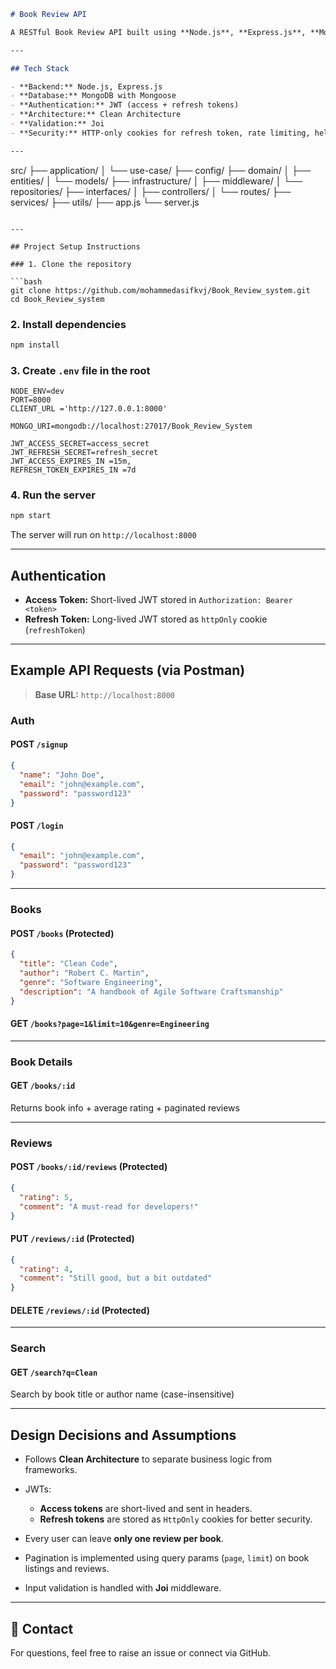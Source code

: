 
```markdown
# Book Review API

A RESTful Book Review API built using **Node.js**, **Express.js**, **MongoDB**, and **JWT authentication** (access and refresh tokens). The project follows **Clean Architecture** for better maintainability and scalability.

---

## Tech Stack

- **Backend:** Node.js, Express.js
- **Database:** MongoDB with Mongoose
- **Authentication:** JWT (access + refresh tokens)
- **Architecture:** Clean Architecture
- **Validation:** Joi
- **Security:** HTTP-only cookies for refresh token, rate limiting, helmet

---
```

src/
├── application/
│   └── use-case/
├── config/
├── domain/
│   ├── entities/
│   └── models/
├── infrastructure/
│   ├── middleware/
│   └── repositories/
├── interfaces/
│   ├── controllers/
│   └── routes/
├── services/
├── utils/
├── app.js
└── server.js

````

---

## Project Setup Instructions

### 1. Clone the repository

```bash
git clone https://github.com/mohammedasifkvj/Book_Review_system.git
cd Book_Review_system
````

### 2. Install dependencies

```bash
npm install
```

### 3. Create `.env` file in the root

```env
NODE_ENV=dev
PORT=8000
CLIENT_URL ='http://127.0.0.1:8000'

MONGO_URI=mongodb://localhost:27017/Book_Review_System

JWT_ACCESS_SECRET=access_secret
JWT_REFRESH_SECRET=refresh_secret
JWT_ACCESS_EXPIRES_IN =15m,
REFRESH_TOKEN_EXPIRES_IN =7d
```

### 4. Run the server

```bash
npm start
```

The server will run on `http://localhost:8000`

---

## Authentication

* **Access Token:** Short-lived JWT stored in `Authorization: Bearer <token>`
* **Refresh Token:** Long-lived JWT stored as `httpOnly` cookie (`refreshToken`)

---

##  Example API Requests (via Postman)

> **Base URL:** `http://localhost:8000`

### Auth

#### POST `/signup`

```json
{
  "name": "John Doe",
  "email": "john@example.com",
  "password": "password123"
}
```

#### POST `/login`

```json
{
  "email": "john@example.com",
  "password": "password123"
}
```

---

### Books

#### POST `/books` (Protected)

```json
{
  "title": "Clean Code",
  "author": "Robert C. Martin",
  "genre": "Software Engineering",
  "description": "A handbook of Agile Software Craftsmanship"
}
```

#### GET `/books?page=1&limit=10&genre=Engineering`

---

### Book Details

#### GET `/books/:id`

Returns book info + average rating + paginated reviews

---

### Reviews

#### POST `/books/:id/reviews` (Protected)

```json
{
  "rating": 5,
  "comment": "A must-read for developers!"
}
```

#### PUT `/reviews/:id` (Protected)

```json
{
  "rating": 4,
  "comment": "Still good, but a bit outdated"
}
```

#### DELETE `/reviews/:id` (Protected)

---

### Search

#### GET `/search?q=Clean`

Search by book title or author name (case-insensitive)

---

## Design Decisions and Assumptions

* Follows **Clean Architecture** to separate business logic from frameworks.
* JWTs:

  * **Access tokens** are short-lived and sent in headers.
  * **Refresh tokens** are stored as `HttpOnly` cookies for better security.
* Every user can leave **only one review per book**.
* Pagination is implemented using query params (`page`, `limit`) on book listings and reviews.
* Input validation is handled with **Joi** middleware.

---
## 📧 Contact

For questions, feel free to raise an issue or connect via GitHub.

```